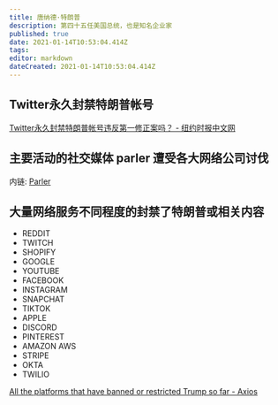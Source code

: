 ```yaml
---
title: 唐纳德·特朗普
description: 第四十五任美国总统，也是知名企业家
published: true
date: 2021-01-14T10:53:04.414Z
tags: 
editor: markdown
dateCreated: 2021-01-14T10:53:04.414Z
---
```


## Twitter永久封禁特朗普帐号

[Twitter永久封禁特朗普帐号违反第一修正案吗？ - 纽约时报中文网](https://web.archive.org/web/20210112045842/https://cn.nytimes.com/usa/20210111/first-amendment-free-speech/)

## 主要活动的社交媒体 parler 遭受各大网络公司讨伐

内链: [Parler](website/Parler.md)

## 大量网络服务不同程度的封禁了特朗普或相关内容

+ REDDIT
+ TWITCH
+ SHOPIFY
+ GOOGLE
+ YOUTUBE
+ FACEBOOK
+ INSTAGRAM
+ SNAPCHAT
+ TIKTOK
+ APPLE
+ DISCORD
+ PINTEREST
+ AMAZON AWS
+ STRIPE
+ OKTA
+ TWILIO

[All the platforms that have banned or restricted Trump so far - Axios](https://web.archive.org/web/20210113103440/https://www.axios.com/platforms-social-media-ban-restrict-trump-d9e44f3c-8366-4ba9-a8a1-7f3114f920f1.html)
